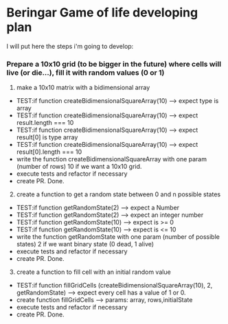# Beringar Game of life developing plan

I will put here the steps i'm going to develop:

### Prepare a 10x10 grid (to be bigger in the future) where cells will live (or die...), fill it with random values (0 or 1)

1. make a 10x10 matrix with a bidimensional array

- TEST:if function createBidimensionalSquareArray(10) --> expect type is array
- TEST:if function createBidimensionalSquareArray(10) --> expect result.length === 10
- TEST:if function createBidimensionalSquareArray(10) --> expect result[0] is type array
- TEST:if function createBidimensionalSquareArray(10) --> expect result[0].length === 10
- write the function createBidimensionalSquareArray with one param (number of rows) 10 if we want a 10x10 grid.
- execute tests and refactor if necessary
- create PR. Done.

2. create a function to get a random state between 0 and n possible states

- TEST:if function getRandomState(2) --> expect a Number
- TEST:if function getRandomState(2) --> expect an integer number
- TEST:if function getRandomState(10) --> expect is >= 0
- TEST:if function getRandomState(10) --> expect is <= 10
- write the function getRandomState with one param (number of possible states) 2 if we want binary state (0 dead, 1 alive)
- execute tests and refactor if necessary
- create PR. Done.

3. create a function to fill cell with an initial random value

- TEST:if function fillGridCells (createBidimensionalSquareArray(10), 2, getRandomState) --> expect every cell has a value of 1 or 0.
- create function fillGridCells --> params: array, rows,initialState
- execute tests and refactor if necessary
- create PR. Done.
